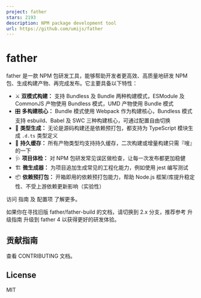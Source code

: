 ```yaml
---
project: father
stars: 2193
description: NPM package development tool
url: https://github.com/umijs/father
---
```


father
======

father 是一款 NPM 包研发工具，能够帮助开发者更高效、高质量地研发 NPM 包、生成构建产物、再完成发布。它主要具备以下特性：

-   ⚔️ **双模式构建：** 支持 Bundless 及 Bundle 两种构建模式，ESModule 及 CommonJS 产物使用 Bundless 模式，UMD 产物使用 Bundle 模式
-   🎛 **多构建核心：** Bundle 模式使用 Webpack 作为构建核心，Bundless 模式支持 esbuild、Babel 及 SWC 三种构建核心，可通过配置自由切换
-   🔖 **类型生成：** 无论是源码构建还是依赖预打包，都支持为 TypeScript 模块生成 `.d.ts` 类型定义
-   🚀 **持久缓存：** 所有产物类型均支持持久缓存，二次构建或增量构建只需『嗖』的一下
-   🩺 **项目体检：** 对 NPM 包研发常见误区做检查，让每一次发布都更加稳健
-   🏗 **微生成器：** 为项目追加生成常见的工程化能力，例如使用 jest 编写测试
-   📦 **依赖预打包：** 开箱即用的依赖预打包能力，帮助 Node.js 框架/库提升稳定性、不受上游依赖更新影响（实验性）

访问 指南 及 配置项 了解更多。

如果你在寻找旧版 father/father-build 的文档，请切换到 2.x 分支，推荐参考 升级指南 升级到 father 4 以获得更好的研发体验。

贡献指南
----

查看 CONTRIBUTING 文档。

License
-------

MIT
